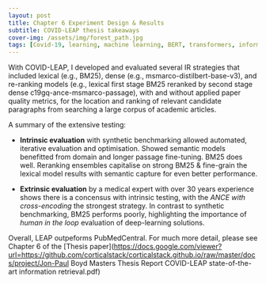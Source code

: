 ```yaml
---
layout: post
title: Chapter 6 Experiment Design & Results
subtitle: COVID-LEAP thesis takeaways
cover-img: /assets/img/forest_path.jpg
tags: [Covid-19, learning, machine learning, BERT, transformers, information retrieval]
---
```

With COVID-LEAP, I developed and evaluated several IR strategies that included lexical (e.g., BM25), dense (e.g., msmarco-distilbert-base-v3), and re-ranking models (e.g., lexical first stage BM25 reranked by second stage dense c19gq-ance-msmarco-passage), with and without applied paper quality metrics, for the location and ranking of relevant candidate paragraphs from searching a large corpus of academic articles.

A summary of the extensive testing:

* __Intrinsic evaluation__ with synthetic benchmarking allowed automated, iterative evaluation and optimisation. Showed semantic models benefitted from domain and longer passage fine-tuning. BM25 does well. Reranking ensembles capitalise on strong BM25 & fine-grain the lexical model results with semantic capture for even better performance.

* __Extrinsic evaluation__ by a medical expert with over 30 years experience shows there is a concensus with intrinsic testing, with the *ANCE with cross-encoding* the strongest strategy. In contrast to synthetic benchmarking, BM25 performs poorly, highlighting the importance of *human in the loop* evaluation of deep-learning solutions. 

Overall, LEAP outpeforms PubMedCentral.  For much more detail, please see Chapter 6 of the [Thesis paper](https://docs.google.com/viewer?url=https://github.com/corticalstack/corticalstack.github.io/raw/master/docs/project/Jon-Paul Boyd Masters Thesis Report COVID-LEAP state-of-the-art information retrieval.pdf)
